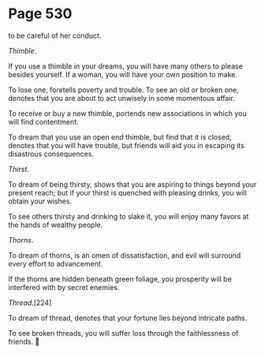 # Page 530
to be careful of her conduct.


_Thimble_.


If you use a thimble in your dreams, you will have many others
to please besides yourself. If a woman, you will have your own
position to make.


To lose one, foretells poverty and trouble. To see an old or broken one,
denotes that you are about to act unwisely in some momentous affair.


To receive or buy a new thimble, portends new associations in which you
will find contentment.


To dream that you use an open end thimble, but find that it is closed,
denotes that you will have trouble, but friends will aid you in escaping
its disastrous consequences.


_Thirst_.


To dream of being thirsty, shows that you are aspiring to things beyond
your present reach; but if your thirst is quenched with pleasing drinks,
you will obtain your wishes.


To see others thirsty and drinking to slake it, you will enjoy
many favors at the hands of wealthy people.


_Thorns_.


To dream of thorns, is an omen of dissatisfaction, and evil will surround
every effort to advancement.


If the thorns are hidden beneath green foliage, you prosperity
will be interfered with by secret enemies.


_Thread_.[224]


To dream of thread, denotes that your fortune lies beyond intricate paths.


To see broken threads, you will suffer loss through the
faithlessness of friends.
